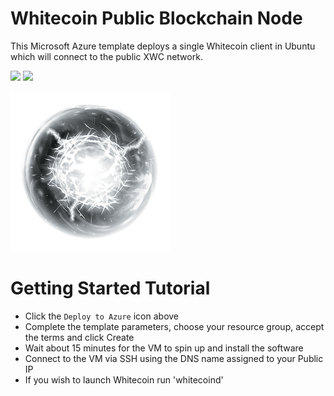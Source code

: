 # Whitecoin Public Blockchain Node

This Microsoft Azure template deploys a single Whitecoin client in Ubuntu which will connect to the public XWC network.

<a href="https://portal.azure.com/#create/Microsoft.Template/uri/https%3A%2F%2Fraw.githubusercontent.com%2FAzure%2Fazure-quickstart-templates%2Fmaster%2Fwhitecoin-on-ubuntu%2Fazuredeploy.json" target="_blank"><img src="http://azuredeploy.net/deploybutton.png"/></a>
<a href="http://armviz.io/#/?load=https%3A%2F%2Fraw.githubusercontent.com%2FAzure%2Fazure-quickstart-templates%2Fmaster%2Fwhitecoin-on-ubuntu%2Fazuredeploy.json" target="_blank"><img src="http://armviz.io/visualizebutton.png"/></a>

![Whitecoin-XWC](images/whitecoin.png "Whitecoin Logo")

# Getting Started Tutorial

* Click the `Deploy to Azure` icon above
* Complete the template parameters, choose your resource group, accept the terms and click Create
* Wait about 15 minutes for the VM to spin up and install the software
* Connect to the VM via SSH using the DNS name assigned to your Public IP
* If you wish to launch Whitecoin run 'whitecoind'
